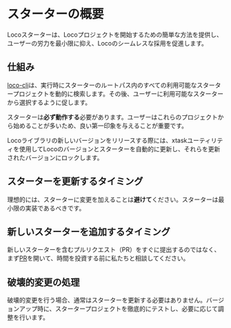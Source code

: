 # スターターの概要

Locoスターターは、Locoプロジェクトを開始するための簡単な方法を提供し、ユーザーの労力を最小限に抑え、Locoのシームレスな採用を促進します。

## 仕組み

[loco-cli](../loco-cli/README.md)は、実行時にスターターのルートパス内のすべての利用可能なスタータープロジェクトを動的に検索します。その後、ユーザーに利用可能なスターターから選択するように促します。

スターターは**必ず動作する**必要があります。ユーザーはこれらのプロジェクトから始めることが多いため、良い第一印象を与えることが重要です。

Locoライブラリの新しいバージョンをリリースする際には、xtaskユーティリティを使用してLocoのバージョンとスターターを自動的に更新し、それらを更新されたバージョンにロックします。

## スターターを更新するタイミング

理想的には、スターターに変更を加えることは**避けて**ください。スターターは最小限の実装であるべきです。

## 新しいスターターを追加するタイミング

新しいスターターを含むプルリクエスト（PR）をすぐに提出するのではなく、まず[PR](https://github.com/loco-rs/loco/issues/new/choose)を開いて、時間を投資する前に私たちと相談してください。

## 破壊的変更の処理

破壊的変更を行う場合、通常はスターターを更新する必要はありません。バージョンアップ時に、スタータープロジェクトを徹底的にテストし、必要に応じて調整を行います。
